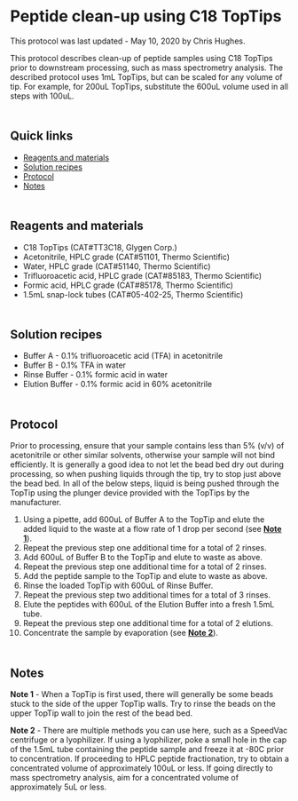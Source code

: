 # Peptide clean-up using C18 TopTips <!-- omit in toc -->

This protocol was last updated - May 10, 2020 by Chris Hughes.

This protocol describes clean-up of peptide samples using C18 TopTips prior to downstream processing, such as mass spectrometry analysis. The described protocol uses 1mL TopTips, but can be scaled for any volume of tip. For example, for 200uL TopTips, substitute the 600uL volume used in all steps with 100uL.

<hr style="height:6pt; visibility:hidden;" />

## Quick links <!-- omit in toc -->

- [Reagents and materials](#reagents-and-materials)
- [Solution recipes](#solution-recipes)
- [Protocol](#protocol)
- [Notes](#notes)

<hr style="height:6pt; visibility:hidden;" />

## Reagents and materials

- C18 TopTips (CAT#TT3C18, Glygen Corp.)
- Acetonitrile, HPLC grade (CAT#51101, Thermo Scientific)
- Water, HPLC grade (CAT#51140, Thermo Scientific)
- Trifluoroacetic acid, HPLC grade (CAT#85183, Thermo Scientific)
- Formic acid, HPLC grade (CAT#85178, Thermo Scientific)
- 1.5mL snap-lock tubes (CAT#05-402-25, Thermo Scientific)

<hr style="height:6pt; visibility:hidden;" />

## Solution recipes

- Buffer A - 0.1% trifluoroacetic acid (TFA) in acetonitrile
- Buffer B - 0.1% TFA in water
- Rinse Buffer - 0.1% formic acid in water
- Elution Buffer - 0.1% formic acid in 60% acetonitrile

<hr style="height:6pt; visibility:hidden;" />

## Protocol

Prior to processing, ensure that your sample contains less than 5% (v/v) of acetonitrile or other similar solvents, otherwise your sample will not bind efficiently. It is generally a good idea to not let the bead bed dry out during processing, so when pushing liquids through the tip, try to stop just above the bead bed. In all of the below steps, liquid is being pushed through the TopTip using the plunger device provided with the TopTips by the manufacturer.

1. Using a pipette, add 600uL of Buffer A to the TopTip and elute the added liquid to the waste at a flow rate of 1 drop per second (see [**Note 1**](#note1)).
2. Repeat the previous step one additional time for a total of 2 rinses.
3. Add 600uL of Buffer B to the TopTip and elute to waste as above.
4. Repeat the previous step one additional time for a total of 2 rinses.
5. Add the peptide sample to the TopTip and elute to waste as above.
6. Rinse the loaded TopTip with 600uL of Rinse Buffer.
7. Repeat the previous step two additional times for a total of 3 rinses.
8. Elute the peptides with 600uL of the Elution Buffer into a fresh 1.5mL tube.
9. Repeat the previous step one additional time for a total of 2 elutions.
10. Concentrate the sample by evaporation (see [**Note 2**](#note2)).

<hr style="height:6pt; visibility:hidden;" />

## Notes

<span id="note1"></span>

**Note 1** - When a TopTip is first used, there will generally be some beads stuck to the side of the upper TopTip walls. Try to rinse the beads on the upper TopTip wall to join the rest of the bead bed.

<span id="note2"></span>

**Note 2** - There are multiple methods you can use here, such as a SpeedVac centrifuge or a lyophilizer. If using a lyophilizer, poke a small hole in the cap of the 1.5mL tube containing the peptide sample and freeze it at -80C prior to concentration. If proceeding to HPLC peptide fractionation, try to obtain a concentrated volume of approximately 100uL or less. If going directly to mass spectrometry analysis, aim for a concentrated volume of approximately 5uL or less.
